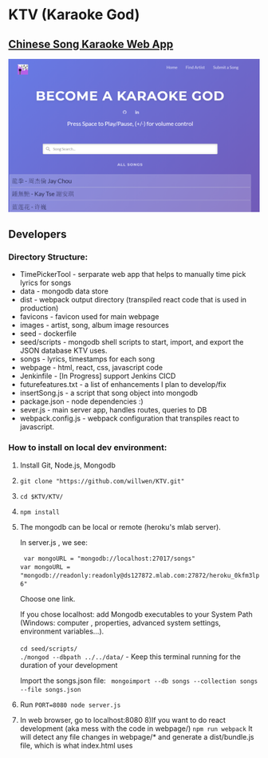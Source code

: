 # KTV (Karaoke God)
## [Chinese Song Karaoke Web App](http://ktvgod.me)
<img src="screenshots/1.PNG"></img>

## Developers

### Directory Structure:
- TimePickerTool - serparate web app that helps to manually time pick lyrics for songs
- data - mongodb data store 
- dist - webpack output directory (transpiled react code that is used in production)
- favicons - favicon used for main webpage
- images - artist, song, album image resources
- seed - dockerfile
- seed/scripts - mongodb shell scripts to start, import, and export the JSON database KTV uses.
- songs - lyrics, timestamps for each song
- webpage - html, react, css, javascript code
- Jenkinfile - \[In Progress\] support Jenkins CICD
- futurefeatures.txt - a list of enhancements I plan to develop/fix
- insertSong.js - a script that song object into mongodb
- package.json - node dependencies :)
- sever.js - main server app, handles routes, queries to DB
- webpack.config.js - webpack configuration that transpiles react to javascript.

### How to install on local dev environment:
1) Install Git, Node.js, Mongodb
2) ``` git clone "https://github.com/willwen/KTV.git" ```
3) ``` cd $KTV/KTV/ ```
4) ```npm install ```
5) The mongodb can be local or remote (heroku's mlab server).

	In server.js , we see:
	
	``` var mongoURL = "mongodb://localhost:27017/songs"```<br/>
	```var mongoURL = "mongodb://readonly:readonly@ds127872.mlab.com:27872/heroku_0kfm3lp6"```
	
	Choose one link.
	
	If you chose localhost:
		add Mongodb executables to your System Path (Windows: computer , properties, advanced system settings, environment variables...). <br/>		
	``` cd seed/scripts/ ``` <br/>
	``` ./mongod --dbpath ../../data/ ``` 
		- Keep this terminal running for the duration of your development
		
		
	Import the songs.json file:
  		``` mongoimport --db songs --collection songs --file songs.json```
		
6) Run ```PORT=8080 node server.js ```
7) In web browser, go to localhost:8080
8)If you want to do react development (aka mess with the code in webpage/)
``` npm run webpack ```
It will detect any file changes in webpage/* and generate a dist/bundle.js file, which is what index.html uses
